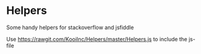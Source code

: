 Helpers
=======

Some handy helpers for stackoverflow and jsfiddle

Use https://rawgit.com/KooiInc/Helpers/master/Helpers.js to include the js-file
